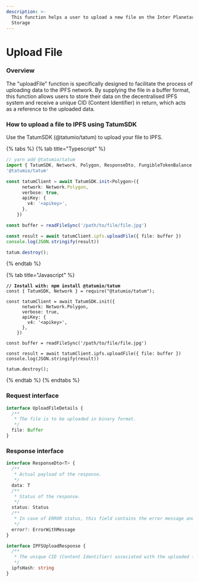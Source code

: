 ```yaml
---
description: >-
  This function helps a user to upload a new file on the Inter Planetary File
  Storage
---
```


# Upload File

### **Overview**&#x20;

The "uploadFile" function is specifically designed to facilitate the process of uploading data to the IPFS network. By supplying the file in a buffer format, this function allows users to store their data on the decentralised IPFS system and receive a unique CID (Content Identifier) in return, which acts as a reference to the uploaded data.

### **How to upload a file to IPFS using TatumSDK**&#x20;

Use the TatumSDK (@tatumio/tatum) to upload your file to IPFS.

{% tabs %}
{% tab title="Typescript" %}
```typescript
// yarn add @tatumio/tatum
import { TatumSDK, Network, Polygon, ResponseDto, FungibleTokenBalance } from 
'@tatumio/tatum'

const tatumClient = await TatumSDK.init<Polygon>({
      network: Network.Polygon,
      verbose: true,
      apiKey: {
        v4: '<apikey>',
      },
    })

const buffer = readFileSync('/path/to/file/file.jpg')

const result = await tatumClient.ipfs.uploadFile({ file: buffer })
console.log(JSON.stringify(result))

tatum.destroy();
```
{% endtab %}

{% tab title="Javascript" %}
<pre class="language-javascript"><code class="lang-javascript"><strong>// Install with: npm install @tatumio/tatum
</strong>const { TatumSDK, Network } = require("@tatumio/tatum");

const tatumClient = await TatumSDK.init({
      network: Network.Polygon,
      verbose: true,
      apiKey: {
        v4: '&#x3C;apikey>',
      },
    })

const buffer = readFileSync('/path/to/file/file.jpg')

const result = await tatumClient.ipfs.uploadFile({ file: buffer })
console.log(JSON.stringify(result))

tatum.destroy();
</code></pre>
{% endtab %}
{% endtabs %}

### **Request interface**

```typescript
interface UploadFileDetails {
  /**
   * The file is to be uploaded in binary format.
   */
  file: Buffer
}
```

### **Response interface**

```typescript
interface ResponseDto<T> {
  /**
   * Actual payload of the response.
   */
  data: T
  /**
   * Status of the response.
   */
  status: Status
  /**
   * In case of ERROR status, this field contains the error message and detailed description.
   */
  error?: ErrorWithMessage
}

interface IPFSUploadResponse {
  /**
   * The unique CID (Content Identifier) associated with the uploaded file.
   */
  ipfsHash: string
}
```
